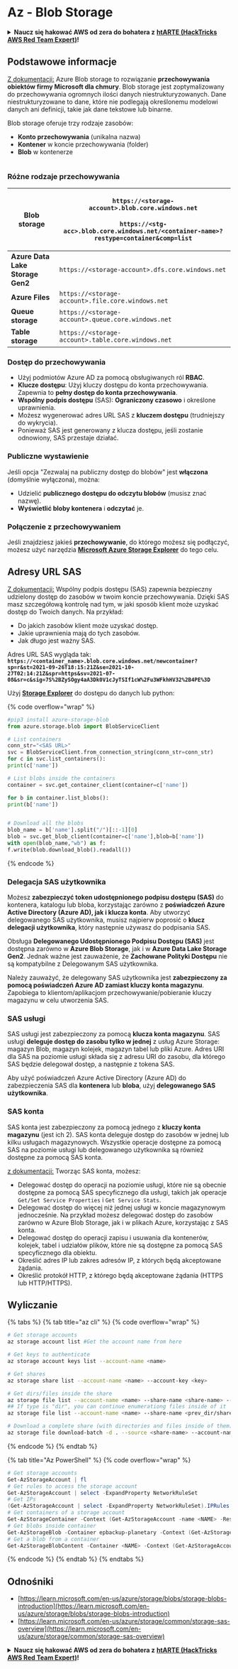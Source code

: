 # Az - Blob Storage

<details>

<summary><strong>Naucz się hakować AWS od zera do bohatera z</strong> <a href="https://training.hacktricks.xyz/courses/arte"><strong>htARTE (HackTricks AWS Red Team Expert)</strong></a><strong>!</strong></summary>

Inne sposoby wsparcia HackTricks:

* Jeśli chcesz zobaczyć swoją **firmę reklamowaną w HackTricks** lub **pobrać HackTricks w formacie PDF**, sprawdź [**PLANY SUBSKRYPCYJNE**](https://github.com/sponsors/carlospolop)!
* Zdobądź [**oficjalne gadżety PEASS & HackTricks**](https://peass.creator-spring.com)
* Odkryj [**Rodzinę PEASS**](https://opensea.io/collection/the-peass-family), naszą kolekcję ekskluzywnych [**NFT**](https://opensea.io/collection/the-peass-family)
* **Dołącz do** 💬 [**grupy Discord**](https://discord.gg/hRep4RUj7f) lub [**grupy telegramowej**](https://t.me/peass) lub **śledź** nas na **Twitterze** 🐦 [**@hacktricks\_live**](https://twitter.com/hacktricks\_live)**.**
* **Podziel się swoimi sztuczkami hakerskimi, przesyłając PR-y do** [**HackTricks**](https://github.com/carlospolop/hacktricks) i [**HackTricks Cloud**](https://github.com/carlospolop/hacktricks-cloud) repozytoriów na GitHubie.

</details>

## Podstawowe informacje

[Z dokumentacji:](https://learn.microsoft.com/en-us/azure/storage/blobs/storage-blobs-overview) Azure Blob storage to rozwiązanie **przechowywania obiektów firmy Microsoft dla chmury**. Blob storage jest zoptymalizowany do przechowywania ogromnych ilości danych niestrukturyzowanych. Dane niestrukturyzowane to dane, które nie podlegają określonemu modelowi danych ani definicji, takie jak dane tekstowe lub binarne.

Blob storage oferuje trzy rodzaje zasobów:

* **Konto przechowywania** (unikalna nazwa)
* **Kontener** w koncie przechowywania (folder)
* **Blob** w kontenerze

<figure><img src="../../../.gitbook/assets/image (114).png" alt=""><figcaption></figcaption></figure>

### Różne rodzaje przechowywania

| **Blob storage**                 | <p><code>https://&#x3C;storage-account>.blob.core.windows.net</code><br><br><code>https://&#x3C;stg-acc>.blob.core.windows.net/&#x3C;container-name>?restype=container&#x26;comp=list</code></p> |
| -------------------------------- | ------------------------------------------------------------------------------------------------------------------------------------------------------------------------------------------------ |
| **Azure Data Lake Storage Gen2** | `https://<storage-account>.dfs.core.windows.net`                                                                                                                                                 |
| **Azure Files**                  | `https://<storage-account>.file.core.windows.net`                                                                                                                                                |
| **Queue storage**                | `https://<storage-account>.queue.core.windows.net`                                                                                                                                               |
| **Table storage**                | `https://<storage-account>.table.core.windows.net`                                                                                                                                               |

### Dostęp do przechowywania <a href="#about-blob-storage" id="about-blob-storage"></a>

* Użyj podmiotów Azure AD za pomocą obsługiwanych ról **RBAC**.
* **Klucze dostępu**: Użyj kluczy dostępu do konta przechowywania. Zapewnia to **pełny dostęp do konta przechowywania**.
* **Wspólny podpis dostępu** (SAS): **Ograniczony czasowo** i określone uprawnienia.
* Możesz wygenerować adres URL SAS z **kluczem dostępu** (trudniejszy do wykrycia).
* Ponieważ SAS jest generowany z klucza dostępu, jeśli zostanie odnowiony, SAS przestaje działać.

### Publiczne wystawienie

Jeśli opcja "Zezwalaj na publiczny dostęp do blobów" jest **włączona** (domyślnie wyłączona), można:

* Udzielić **publicznego dostępu do odczytu blobów** (musisz znać nazwę).
* **Wyświetlić bloby kontenera** i **odczytać** je.

### Połączenie z przechowywaniem

Jeśli znajdziesz jakieś **przechowywanie**, do którego możesz się podłączyć, możesz użyć narzędzia [**Microsoft Azure Storage Explorer**](https://azure.microsoft.com/es-es/products/storage/storage-explorer/) do tego celu.

## Adresy URL SAS

[Z dokumentacji:](https://learn.microsoft.com/en-us/azure/storage/common/storage-sas-overview) Wspólny podpis dostępu (SAS) zapewnia bezpieczny udzielony dostęp do zasobów w twoim koncie przechowywania. Dzięki SAS masz szczegółową kontrolę nad tym, w jaki sposób klient może uzyskać dostęp do Twoich danych. Na przykład:

* Do jakich zasobów klient może uzyskać dostęp.
* Jakie uprawnienia mają do tych zasobów.
* Jak długo jest ważny SAS.

Adres URL SAS wygląda tak: **`https://<container_name>.blob.core.windows.net/newcontainer?sp=r&st=2021-09-26T18:15:21Z&se=2021-10-27T02:14:21Z&spr=https&sv=2021-07-08&sr=c&sig=7S%2BZySOgy4aA3Dk0V1cJyTSIf1cW%2Fu3WFkhHV32%2B4PE%3D`**

Użyj [**Storage Explorer**](https://azure.microsoft.com/en-us/features/storage-explorer/) do dostępu do danych lub python:

{% code overflow="wrap" %}
```python
#pip3 install azure-storage-blob
from azure.storage.blob import BlobServiceClient

# List containers
conn_str="<SAS URL>"
svc = BlobServiceClient.from_connection_string(conn_str=conn_str)
for c in svc.list_containers():
print(c['name'])

# List blobs inside the containers
container = svc.get_container_client(container=c['name'])

for b in container.list_blobs():
print(b['name'])


# Download all the blobs
blob_name = b['name'].split("/")[::-1][0]
blob = svc.get_blob_client(container=c['name'],blob=b['name'])
with open(blob_name,"wb") as f:
f.write(blob.download_blob().readall())
```
{% endcode %}

### Delegacja SAS użytkownika <a href="#user-delegation-sas" id="user-delegation-sas"></a>

Możesz **zabezpieczyć token udostępnionego podpisu dostępu (SAS)** do kontenera, katalogu lub bloba, korzystając zarówno z **poświadczeń Azure Active Directory (Azure AD), jak i klucza konta**. Aby utworzyć delegowanego SAS użytkownika, musisz najpierw poprosić o **klucz delegacji użytkownika**, który następnie używasz do podpisania SAS.

Obsługa **Delegowanego Udostępnionego Podpisu Dostępu (SAS)** jest dostępna zarówno w **Azure Blob Storage**, jak i w **Azure Data Lake Storage Gen2**. Jednak ważne jest zauważenie, że **Zachowane Polityki Dostępu** nie są kompatybilne z Delegowanym SAS użytkownika.

Należy zauważyć, że delegowany SAS użytkownika jest **zabezpieczony za pomocą poświadczeń Azure AD zamiast kluczy konta magazynu**. Zapobiega to klientom/aplikacjom przechowywanie/pobieranie kluczy magazynu w celu utworzenia SAS.

### SAS usługi

SAS usługi jest zabezpieczony za pomocą **klucza konta magazynu**. SAS usługi **deleguje dostęp do zasobu tylko w jednej** z usług Azure Storage: magazyn Blob, magazyn kolejek, magazyn tabel lub pliki Azure. Adres URI dla SAS na poziomie usługi składa się z adresu URI do zasobu, dla którego SAS będzie delegował dostęp, a następnie z tokena SAS.

Aby użyć poświadczeń Azure Active Directory (Azure AD) do zabezpieczenia SAS dla **kontenera** lub **bloba**, użyj **delegowanego SAS użytkownika**.

### SAS konta

SAS konta jest zabezpieczony za pomocą jednego z **kluczy konta magazynu** (jest ich 2). SAS konta deleguje dostęp do zasobów w jednej lub kilku usługach magazynowych. Wszystkie operacje dostępne za pomocą SAS na poziomie usługi lub delegowanego użytkownika są również dostępne za pomocą SAS konta.

[z dokumentacji:](https://learn.microsoft.com/en-us/rest/api/storageservices/create-account-sas) Tworząc SAS konta, możesz:

* Delegować dostęp do operacji na poziomie usługi, które nie są obecnie dostępne za pomocą SAS specyficznego dla usługi, takich jak operacje `Get/Set Service Properties` i `Get Service Stats`.
* Delegować dostęp do więcej niż jednej usługi w koncie magazynowym jednocześnie. Na przykład możesz delegować dostęp do zasobów zarówno w Azure Blob Storage, jak i w plikach Azure, korzystając z SAS konta.
* Delegować dostęp do operacji zapisu i usuwania dla kontenerów, kolejek, tabel i udziałów plików, które nie są dostępne za pomocą SAS specyficznego dla obiektu.
* Określić adres IP lub zakres adresów IP, z których będą akceptowane żądania.
* Określić protokół HTTP, z którego będą akceptowane żądania (HTTPS lub HTTP/HTTPS).

## Wyliczanie

{% tabs %}
{% tab title="az cli" %}
{% code overflow="wrap" %}
```bash
# Get storage accounts
az storage account list #Get the account name from here

# Get keys to authenticate
az storage account keys list --account-name <name>

# Get shares
az storage share list --account-name <name> --account-key <key>

# Get dirs/files inside the share
az storage file list --account-name <name> --share-name <share-name> --account-key <key>
## If type is "dir", you can continue enumerationg files inside of it
az storage file list --account-name <name> --share-name <prev_dir/share-name> --account-key <key>

# Download a complete share (with directories and files inside of them)
az storage file download-batch -d . --source <share-name> --account-name <name> --account-key <key>
```
{% endcode %}
{% endtab %}

{% tab title="Az PowerShell" %}
{% code overflow="wrap" %}
```powershell
# Get storage accounts
Get-AzStorageAccount | fl
# Get rules to access the storage account
Get-AzStorageAccount | select -ExpandProperty NetworkRuleSet
# Get IPs
(Get-AzStorageAccount | select -ExpandProperty NetworkRuleSet).IPRules
# Get containers of a storage account
Get-AzStorageContainer -Context (Get-AzStorageAccount -name <NAME> -ResourceGroupName <NAME>).context
# Get blobs inside container
Get-AzStorageBlob -Container epbackup-planetary -Context (Get-AzStorageAccount -name <name> -ResourceGroupName <name>).context
# Get a blob from a container
Get-AzStorageBlobContent -Container <NAME> -Context (Get-AzStorageAccount -name <NAME> -ResourceGroupName <NAME>).context -Blob <blob_name> -Destination .\Desktop\filename.txt
```
{% endcode %}
{% endtab %}
{% endtabs %}

## Odnośniki

* [https://learn.microsoft.com/en-us/azure/storage/blobs/storage-blobs-introduction](https://learn.microsoft.com/en-us/azure/storage/blobs/storage-blobs-introduction)
* [https://learn.microsoft.com/en-us/azure/storage/common/storage-sas-overview](https://learn.microsoft.com/en-us/azure/storage/common/storage-sas-overview)

<details>

<summary><strong>Naucz się hakować AWS od zera do bohatera z</strong> <a href="https://training.hacktricks.xyz/courses/arte"><strong>htARTE (HackTricks AWS Red Team Expert)</strong></a><strong>!</strong></summary>

Inne sposoby wsparcia HackTricks:

* Jeśli chcesz zobaczyć swoją **firmę reklamowaną w HackTricks** lub **pobrać HackTricks w formacie PDF**, sprawdź [**PLANY SUBSKRYPCYJNE**](https://github.com/sponsors/carlospolop)!
* Zdobądź [**oficjalne gadżety PEASS & HackTricks**](https://peass.creator-spring.com)
* Odkryj [**Rodzinę PEASS**](https://opensea.io/collection/the-peass-family), naszą kolekcję ekskluzywnych [**NFT**](https://opensea.io/collection/the-peass-family)
* **Dołącz do** 💬 [**grupy Discord**](https://discord.gg/hRep4RUj7f) lub [**grupy telegramowej**](https://t.me/peass) lub **śledź** nas na **Twitterze** 🐦 [**@hacktricks\_live**](https://twitter.com/hacktricks\_live)**.**
* **Podziel się swoimi sztuczkami hakerskimi, przesyłając PR-y do** [**HackTricks**](https://github.com/carlospolop/hacktricks) i [**HackTricks Cloud**](https://github.com/carlospolop/hacktricks-cloud) github repos.

</details>
